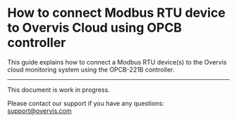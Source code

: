 # How to connect Modbus RTU device to Overvis Cloud using OPCB controller

This guide explains how to connect a Modbus RTU device(s) to the Overvis cloud monitoring system
using the OPCB-221B controller.

---

This document is work in progress.

Please contact our support if you have any questions: support@overvis.com

